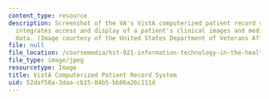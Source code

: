 ```yaml
---
content_type: resource
description: Screenshot of the VA's VistA computerized patient record system, which
  integrates access and display of a patient's clinical images and medical history
  data. (Image courtesy of the United States Department of Veterans Affairs.)
file: null
file_location: /coursemedia/hst-921-information-technology-in-the-health-care-system-of-the-future-spring-2009/52daf58a3daacb1584b5bb06a26c111d_hst-921s09.jpg
file_type: image/jpeg
resourcetype: Image
title: VistA Computerized Patient Record System
uid: 52daf58a-3daa-cb15-84b5-bb06a26c111d
---
```

